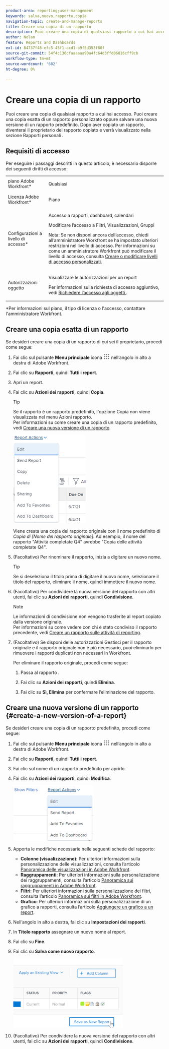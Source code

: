 ```yaml
---
product-area: reporting;user-management
keywords: salva,nuovo,rapporto,copia
navigation-topic: create-and-manage-reports
title: Creare una copia di un rapporto
description: Puoi creare una copia di qualsiasi rapporto a cui hai accesso. Puoi creare una copia esatta di un rapporto personalizzato oppure salvare una nuova versione di un rapporto predefinito. Dopo aver copiato un rapporto, diventerai il proprietario del rapporto copiato e verrà visualizzato nella sezione Rapporti personali .
author: Nolan
feature: Reports and Dashboards
exl-id: 84737f48-efc5-45f1-acd1-b9f5d353f80f
source-git-commit: 54f4c136cfaaaaaa90a4fc64d3ffd06816cff9cb
workflow-type: tm+mt
source-wordcount: '682'
ht-degree: 0%

---
```


# Creare una copia di un rapporto

Puoi creare una copia di qualsiasi rapporto a cui hai accesso. Puoi creare una copia esatta di un rapporto personalizzato oppure salvare una nuova versione di un rapporto predefinito. Dopo aver copiato un rapporto, diventerai il proprietario del rapporto copiato e verrà visualizzato nella sezione Rapporti personali .

## Requisiti di accesso

Per eseguire i passaggi descritti in questo articolo, è necessario disporre dei seguenti diritti di accesso:

<table style="table-layout:auto"> 
 <col> 
 <col> 
 <tbody> 
  <tr> 
   <td role="rowheader">piano Adobe Workfront*</td> 
   <td> <p>Qualsiasi</p> </td> 
  </tr> 
  <tr> 
   <td role="rowheader">Licenza Adobe Workfront*</td> 
   <td> <p>Piano </p> </td> 
  </tr> 
  <tr> 
   <td role="rowheader">Configurazioni a livello di accesso*</td> 
   <td> <p>Accesso a rapporti, dashboard, calendari</p> <p>Modificare l’accesso a Filtri, Visualizzazioni, Gruppi</p> <p>Nota: Se non disponi ancora dell’accesso, chiedi all’amministratore Workfront se ha impostato ulteriori restrizioni nel livello di accesso. Per informazioni su come un amministratore Workfront può modificare il livello di accesso, consulta <a href="../../../administration-and-setup/add-users/configure-and-grant-access/create-modify-access-levels.md" class="MCXref xref">Creare o modificare livelli di accesso personalizzati</a>.</p> </td> 
  </tr> 
  <tr> 
   <td role="rowheader">Autorizzazioni oggetto</td> 
   <td> <p>Visualizzare le autorizzazioni per un report</p> <p>Per informazioni sulla richiesta di accesso aggiuntivo, vedi <a href="../../../workfront-basics/grant-and-request-access-to-objects/request-access.md" class="MCXref xref">Richiedere l’accesso agli oggetti </a>.</p> </td> 
  </tr> 
 </tbody> 
</table>

&#42;Per informazioni sul piano, il tipo di licenza o l&#39;accesso, contattare l&#39;amministratore Workfront.

## Creare una copia esatta di un rapporto

Se desideri creare una copia di un rapporto di cui sei il proprietario, procedi come segue:

1. Fai clic sul pulsante **Menu principale** icona ![](assets/main-menu-icon.png) nell’angolo in alto a destra di Adobe Workfront.

1. Fai clic su **Rapporti**, quindi **Tutti i report**.
1. Apri un report.
1. Fai clic su **Azioni dei rapporti**, quindi **Copia**.

   >[!TIP]
   >
   >Se il rapporto è un rapporto predefinito, l&#39;opzione Copia non viene visualizzata nel menu Azioni rapporto.\
   >Per informazioni su come creare una copia di un rapporto predefinito, vedi [Creare una nuova versione di un rapporto](#create-a-new-version-of-a-report).

   ![Copia rapporto](assets/nwe-fulllistofreportactions-2022.png)

   Viene creata una copia del rapporto originale con il nome predefinito di *Copia di [Nome del rapporto originale]*. Ad esempio, il nome del rapporto &quot;Attività completate Q4&quot; avrebbe &quot;Copia delle attività completate Q4&quot;.

1. (Facoltativo) Per rinominare il rapporto, inizia a digitare un nuovo nome.

   >[!TIP]
   >
   >Se si deseleziona il titolo prima di digitare il nuovo nome, selezionare il titolo del rapporto, eliminare il nome, quindi immettere il nuovo nome.

1. (Facoltativo) Per condividere la nuova versione del rapporto con altri utenti, fai clic su **Azioni dei rapporti**, quindi **Condivisione**.

   >[!NOTE]
   >
   >Le informazioni di condivisione non vengono trasferite al report copiato dalla versione originale.\
   >Per informazioni su come vedere con chi è stato condiviso il rapporto precedente, vedi [Creare un rapporto sulle attività di reporting](../../../reports-and-dashboards/reports/report-usage/create-report-reporting-activities.md#identify).

1. (Facoltativo) Se disponi delle autorizzazioni Gestisci per il rapporto originale e il rapporto originale non è più necessario, puoi eliminarlo per rimuovere i rapporti duplicati non necessari in Workfront.

   Per eliminare il rapporto originale, procedi come segue:

   1. Passa al rapporto .
   1. Fai clic su **Azioni dei rapporti**, quindi **Elimina**.

   1. Fai clic su **Sì, Elimina** per confermare l’eliminazione del rapporto.

## Creare una nuova versione di un rapporto {#create-a-new-version-of-a-report}

Se desideri creare una copia di un rapporto predefinito, procedi come segue:

1. Fai clic sul pulsante **Menu principale** icona ![](assets/main-menu-icon.png) nell’angolo in alto a destra di Adobe Workfront.

1. Fai clic su **Rapporti**, quindi **Tutti i report**.
1. Fai clic sul nome di un rapporto predefinito per aprirlo.
1. Fai clic su **Azioni dei rapporti**, quindi **Modifica**.

   ![Modifica rapporto](assets/nwe-reportactionsfordefaultreport-2022.png)

1. Apporta le modifiche necessarie nelle seguenti schede del rapporto:

   * **Colonne (visualizzazione)**: Per ulteriori informazioni sulla personalizzazione delle visualizzazioni, consulta l’articolo [Panoramica delle visualizzazioni in Adobe Workfront](../../../reports-and-dashboards/reports/reporting-elements/views-overview.md).
   * **Raggruppamenti**: Per ulteriori informazioni sulla personalizzazione dei raggruppamenti, consulta l’articolo [Panoramica sui raggruppamenti in Adobe Workfront](../../../reports-and-dashboards/reports/reporting-elements/groupings-overview.md).
   * **Filtri**: Per ulteriori informazioni sulla personalizzazione dei filtri, consulta l’articolo [Panoramica sui filtri in Adobe Workfront](../../../reports-and-dashboards/reports/reporting-elements/filters-overview.md).
   * **Grafico**: Per ulteriori informazioni sulla personalizzazione di un grafico a rapporti, consulta l’articolo [Aggiungere un grafico a un report](../../../reports-and-dashboards/reports/creating-and-managing-reports/add-chart-report.md).

1. Nell’angolo in alto a destra, fai clic su **Impostazioni dei rapporti**.
1. In **Titolo rapporto** assegnare un nuovo nome al report.
1. Fai clic su **Fine**.
1. Fai clic su **Salva come nuovo rapporto**.

   ![](assets/nwe-save-as-new-report-350x220.png)

1. (Facoltativo) Per condividere la nuova versione del rapporto con altri utenti, fai clic su **Azioni dei rapporti**, quindi **Condivisione**.
